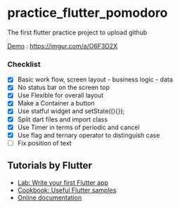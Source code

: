# practice_flutter_pomodoro

The first flutter practice project to upload github  

[Demo](https://imgur.com/a/O6F3D2X) : https://imgur.com/a/O6F3D2X  
  
### Checklist  

- [x] Basic work flow, screen layout - business logic - data  
- [x] No status bar on the screen top  
- [x] Use Flexible for overall layout  
- [x] Make a Container a button  
- [x] Use statful widget and setState((){});  
- [x] Split dart files and import class  
- [x] Use Timer in terms of periodic and cancel  
- [x] Use flag and ternary operator to distinguish case  
- [ ] Fix position of text  

## Tutorials by Flutter
- [Lab: Write your first Flutter app](https://docs.flutter.dev/get-started/codelab)
- [Cookbook: Useful Flutter samples](https://docs.flutter.dev/cookbook)
- [Online documentation](https://docs.flutter.dev/)
